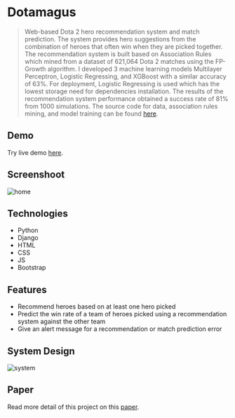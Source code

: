 # Dotamagus

> Web-based Dota 2 hero recommendation system and match prediction. The system provides hero suggestions from the combination of heroes that often win when they are picked together. The recommendation system is built based on Association Rules which mined from a dataset of 621,064 Dota 2 matches using the FP-Growth algorithm. I developed 3 machine learning models Multilayer Perceptron, Logistic Regressing, and XGBoost with a similar accuracy of 63%. For deployment, Logistic Regressing is used which has the lowest storage need for dependencies installation. The results of the recommendation system performance obtained a success rate of 81% from 1000 simulations. The source code for data, association rules mining, and model training can be found [here](https://github.com/erwintobing15/rules-model).

## Demo
Try live demo [here](https://dotamagos.pythonanywhere.com/).

## Screenshoot
![home](../assets/home.PNG)

## Technologies
* Python
* Django
* HTML
* CSS
* JS
* Bootstrap

## Features
* Recommend heroes based on at least one hero picked
* Predict the win rate of a team of heroes picked using a recommendation system against the other team
* Give an alert message for a recommendation or match prediction error

## System Design
![system](../assets/system.png)

## Paper
Read more detail of this project on this [paper](../assets/paper.pdf).
